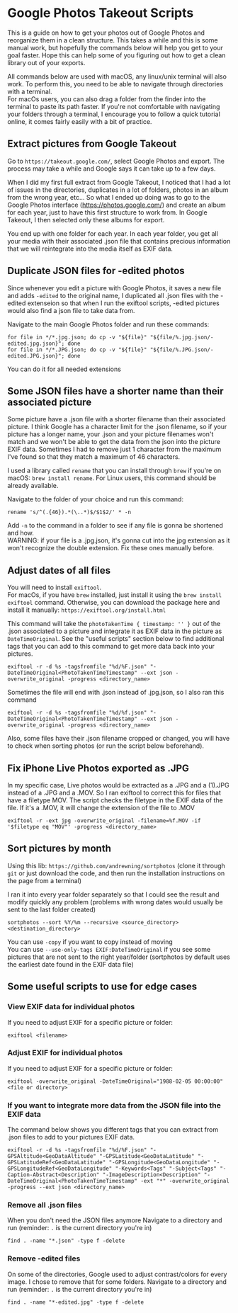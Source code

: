 # Google Photos Takeout Scripts
This is a guide on how to get your photos out of Google Photos and reorganize them in a clean structure. This takes a while and this is some manual work, but hopefully the commands below will help you get to your goal faster.
Hope this can help some of you figuring out how to get a clean library out of your exports.

All commands below are used with macOS, any linux/unix terminal will also work.
To perform this, you need to be able to navigate through directories with a terminal.  
For macOs users, you can also drag a folder from the finder into the terminal to paste its path faster.
If you're not comfortable with navigating your folders through a terminal, I encourage you to follow a quick tutorial online, it comes fairly easily with a bit of practice.

## Extract pictures from Google Takeout
Go to `https://takeout.google.com/`, select Google Photos and export. The process may take a while and Google says it can take up to a few days.  

When I did my first full extract from Google Takeout, I noticed that I had a lot of issues in the directories, duplicates in a lot of folders, photos in an album from the wrong year, etc... So what I ended up doing was to go to the Google Photos interface (https://photos.google.com/) and create an album for each year, just to have this first structure to work from. In Google Takeout, I then selected only these albums for export.

You end up with one folder for each year.
In each year folder, you get all your media with their associated .json file that contains precious information that we will reintegrate into the media itself as EXIF data.

## Duplicate JSON files for -edited photos
Since whenever you edit a picture with Google Photos, it saves a new file and adds `-edited` to the original name, I duplicated all .json files with the -edited extenseion so that when I run the exiftool scripts, -edited pictures would also find a json file to take data from.

Navigate to the main Google Photos folder and run these commands:
```
for file in */*.jpg.json; do cp -v "${file}" "${file/%.jpg.json/-edited.jpg.json}"; done
for file in */*.JPG.json; do cp -v "${file}" "${file/%.JPG.json/-edited.JPG.json}"; done
```
You can do it for all needed extensions  

## Some JSON files have a shorter name than their associated picture
Some picture have a .json file with a shorter filename than their associated picture. I think Google has a character limit for the .json filename, so if your picture has a longer name, your .json and your picture filenames won't match and we won't be able to get the data from the json into the picture EXIF data. Sometimes I had to remove just 1 character from the maximum I've found so that they match a maximum of 46 characters.

I used a library called `rename` that you can install through `brew` if you're on macOS: `brew install rename`. For Linux users, this command should be already available.

Navigate to the folder of your choice and run this command:
```
rename 's/^(.{46}).*(\..*)$/$1$2/' * -n
```
Add `-n` to the command in a folder to see if any file is gonna be shortened and how.  
WARNING: if your file is a .jpg.json, it's gonna cut into the jpg extension as it won't recognize the double extension. Fix these ones manually before.

## Adjust dates of all files
You will need to install `exiftool`.  
For macOs, if you have `brew` installed, just install it using the `brew install exiftool` command.
Otherwise, you can download the package here and install it manually: `https://exiftool.org/install.html`  

This command will take the `photoTakenTime { timestamp: '' }` out of the .json associated to a picture and integrate it as EXIF data in the picture as `DateTimeOriginal`. See the "useful scripts" section below to find additional tags that you can add to this command to get more data back into your pictures.
```
exiftool -r -d %s -tagsfromfile "%d/%F.json" "-DateTimeOriginal<PhotoTakenTimeTimestamp" --ext json -overwrite_original -progress <directory_name>
```
Sometimes the file will end with .json instead of .jpg.json, so I also ran this command
```
exiftool -r -d %s -tagsfromfile "%d/%f.json" "-DateTimeOriginal<PhotoTakenTimeTimestamp" --ext json -overwrite_original -progress <directory_name>
```
Also, some files have their .json filename cropped or changed, you will have to check when sorting photos (or run the script below beforehand).

## Fix iPhone Live Photos exported as .JPG
In my specific case, Live photos would be extracted as a .JPG and a (1).JPG instead of a .JPG and a .MOV.
So I ran exiftool to correct this for files that have a filetype MOV. The script checks the filetype in the EXIF data of the file. If it's a .MOV, it will change the extension of the file to .MOV
```
exiftool -r -ext jpg -overwrite_original -filename=%f.MOV -if '$filetype eq "MOV"' -progress <directory_name>
```

## Sort pictures by month
Using this lib: `https://github.com/andrewning/sortphotos` (clone it through `git` or just download the code, and then run the installation instructions on the page from a terminal)  

I ran it into every year folder separately so that I could see the result and modify quickly any problem (problems with wrong dates would usually be sent to the last folder created)
```
sortphotos --sort %Y/%m --recursive <source_directory> <destination_directory>
```
You can use `-copy` if you want to copy instead of moving  
You can use `--use-only-tags EXIF:DateTimeOriginal` if you see some pictures that are not sent to the right year/folder (sortphotos by default uses the earliest date found in the EXIF data file)

## Some useful scripts to use for edge cases
### View EXIF data for individual photos
If you need to adjust EXIF for a specific picture or folder:
```
exiftool <filename>
```
### Adjust EXIF for individual photos
If you need to adjust EXIF for a specific picture or folder:
```
exiftool -overwrite_original -DateTimeOriginal="1988-02-05 00:00:00" <file or directory>
```
### If you want to integrate more data from the JSON file into the EXIF data
The command below shows you different tags that you can extract from .json files to add to your pictures EXIF data.
```
exiftool -r -d %s -tagsfromfile "%d/%F.json" "-GPSAltitude<GeoDataAltitude" "-GPSLatitude<GeoDataLatitude" "-GPSLatitudeRef<GeoDataLatitude" "-GPSLongitude<GeoDataLongitude" "-GPSLongitudeRef<GeoDataLongitude" "-Keywords<Tags" "-Subject<Tags" "-Caption-Abstract<Description" "-ImageDescription<Description" "-DateTimeOriginal<PhotoTakenTimeTimestamp" -ext "*" -overwrite_original -progress --ext json <directory_name>
```
### Remove all .json files
When you don't need the JSON files anymore 
Navigate to a directory and run (reminder: `.` is the current directory you're in)
```
find . -name "*.json" -type f -delete
```
### Remove -edited files
On some of the directories, Google used to adjust contrast/colors for every image. I chose to remove that for some folders.
Navigate to a directory and run (reminder: `.` is the current directory you're in)
```
find . -name "*-edited.jpg" -type f -delete
```